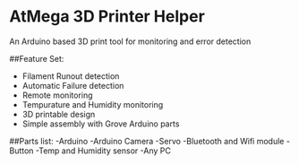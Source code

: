 # AtMega 3D Printer Helper
An Arduino based 3D print tool for monitoring and error detection <br/>

##Feature Set:
- Filament Runout detection
- Automatic Failure detection
- Remote monitoring
- Tempurature and Humidity monitoring
- 3D printable design
- Simple assembly with Grove Arduino parts

##Parts list:
-Arduino
-Arduino Camera
-Servo
-Bluetooth and Wifi module
-Button
-Temp and Humidity sensor
-Any PC
